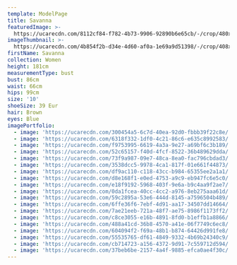 ```yaml
---
template: ModelPage
title: Savanna
featuredImage: >-
  https://ucarecdn.com/8112cf84-f782-4b73-9906-92890b6e65cb/-/crop/480x286/0,121/-/preview/
imageThumbnail: >-
  https://ucarecdn.com/4b854f2b-d34e-4d60-af0a-1e69a9d51398/-/crop/408x417/15,0/-/preview/
firstName: Savanna
collection: Women
height: 181cm
measurementType: bust
bust: 86cm
waist: 66cm
hips: 99cm
size: '10'
shoeSize: 39 Eur
hair: Brown
eyes: Blue
imagePortfolio:
  - image: 'https://ucarecdn.com/300454a5-6c7d-40ea-92d0-fbbb39f22c8e/'
  - image: 'https://ucarecdn.com/6318f332-1df0-4c21-86c6-e635c8992583/'
  - image: 'https://ucarecdn.com/f9753995-6619-4a3a-9e27-a69bf6c3b189/'
  - image: 'https://ucarecdn.com/52c65157-f40d-4fcf-8522-36b489629dda/'
  - image: 'https://ucarecdn.com/73f9a987-09e7-48ca-8ea0-fac796cbdad3/'
  - image: 'https://ucarecdn.com/3538dcc5-9978-4ca1-817f-01e661f44873/'
  - image: 'https://ucarecdn.com/df9ac110-c118-43cc-b984-65355ee2a1a1/'
  - image: 'https://ucarecdn.com/d8e168f1-e0ed-4753-a9c9-eb947fc6e5c0/'
  - image: 'https://ucarecdn.com/e18f9192-5968-403f-9e6a-b9c4aa9f2ae7/'
  - image: 'https://ucarecdn.com/0da1fcea-40cc-4cc2-a976-8eb275aaa61d/'
  - image: 'https://ucarecdn.com/59c2895a-53e6-444d-8145-a7596504b489/'
  - image: 'https://ucarecdn.com/6ffe36f6-7ebf-4d91-aa17-34507dd14664/'
  - image: 'https://ucarecdn.com/7ae21eeb-721a-48f7-ae75-8986f1173ff2/'
  - image: 'https://ucarecdn.com/c8ce3055-e16b-4891-8fd0-b1effb1a8866/'
  - image: 'https://ucarecdn.com/488a41cd-36b8-4570-a41e-06f7749c6ec8/'
  - image: 'https://ucarecdn.com/604094f2-f69a-48b1-b874-64426d991fe8/'
  - image: 'https://ucarecdn.com/55535765-df61-4849-9332-4b69b24340c9/'
  - image: 'https://ucarecdn.com/cb714723-a156-4372-9d91-7c559712d594/'
  - image: 'https://ucarecdn.com/37beb6be-2157-4a4f-9885-efca0ae4f30c/'
---
```


